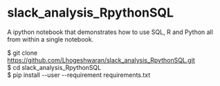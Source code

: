 # slack_analysis_RpythonSQL
A ipython notebook that demonstrates how to use SQL, R and Python all from within a single notebook. 

$ git clone https://github.com/Lhogeshwaran/slack_analysis_RpythonSQL.git  
$ cd slack_analysis_RpythonSQL  
$ pip install --user --requirement requirements.txt  
